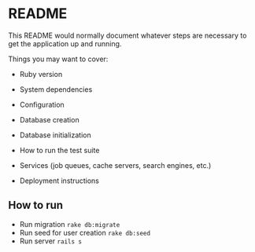 # README

This README would normally document whatever steps are necessary to get the
application up and running.

Things you may want to cover:

* Ruby version

* System dependencies

* Configuration

* Database creation

* Database initialization

* How to run the test suite

* Services (job queues, cache servers, search engines, etc.)

* Deployment instructions

## How to run
- Run migration `rake db:migrate`
- Run seed for user creation `rake db:seed`
- Run server `rails s`
